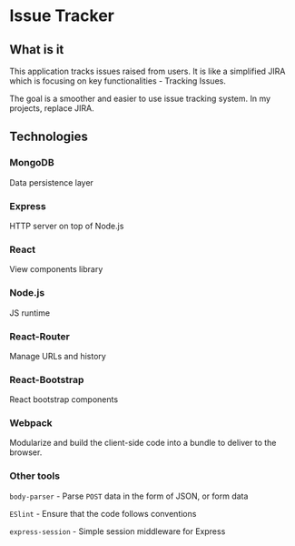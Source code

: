 # Issue Tracker

## What is it

This application tracks issues raised from users. It is like a simplified JIRA which is focusing on key functionalities - Tracking Issues.

The goal is a smoother and easier to use issue tracking system. In my projects, replace JIRA.

## Technologies

### MongoDB

Data persistence layer

### Express

HTTP server on top of Node.js

### React

View components library

### Node.js

JS runtime

### React-Router

Manage URLs and history

### React-Bootstrap

React bootstrap components

### Webpack

Modularize and build the client-side code into a bundle to deliver to the browser.

### Other tools

`body-parser` - Parse `POST` data in the form of JSON, or form data

`ESlint` - Ensure that the code follows conventions

`express-session` - Simple session middleware for Express

